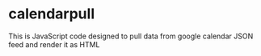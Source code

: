 # calendarpull
This is JavaScript code designed to pull data from google calendar JSON feed and render it as HTML
